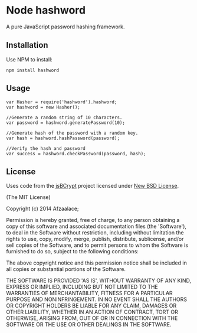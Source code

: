 # Node hashword #

A pure JavaScript password hashing framework.

## Installation ##

Use NPM to install:

    npm install hashword

## Usage ##

    var Hasher = require('hashword').hashword;
    var hashword = new Hasher();

    //Generate a random string of 10 characters.
    var password = hashword.generatePassword(10);
    
    //Generate hash of the password with a random key.
    var hash = hashword.hashPassword(password);
    
    //Verify the hash and password
    var success = hashword.checkPassword(password, hash);

## License ##

Uses code from the [jsBCrypt](http://code.google.com/p/javascript-bcrypt/) project licensed under [New BSD License](http://www.opensource.org/licenses/bsd-license.php).

(The MIT License)

Copyright (c) 2014 Afzaalace;

Permission is hereby granted, free of charge, to any person obtaining
a copy of this software and associated documentation files (the
'Software'), to deal in the Software without restriction, including
without limitation the rights to use, copy, modify, merge, publish,
distribute, sublicense, and/or sell copies of the Software, and to
permit persons to whom the Software is furnished to do so, subject to
the following conditions:

The above copyright notice and this permission notice shall be
included in all copies or substantial portions of the Software.

THE SOFTWARE IS PROVIDED 'AS IS', WITHOUT WARRANTY OF ANY KIND,
EXPRESS OR IMPLIED, INCLUDING BUT NOT LIMITED TO THE WARRANTIES OF
MERCHANTABILITY, FITNESS FOR A PARTICULAR PURPOSE AND NONINFRINGEMENT.
IN NO EVENT SHALL THE AUTHORS OR COPYRIGHT HOLDERS BE LIABLE FOR ANY
CLAIM, DAMAGES OR OTHER LIABILITY, WHETHER IN AN ACTION OF CONTRACT,
TORT OR OTHERWISE, ARISING FROM, OUT OF OR IN CONNECTION WITH THE
SOFTWARE OR THE USE OR OTHER DEALINGS IN THE SOFTWARE.

